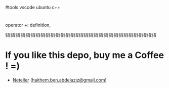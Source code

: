 #tools
vscode
ubuntu
c++

#
operator +: definition,


§§§§§§§§§§§§§§§§§§§§§§§§§§§§§§§§§§§§§§§§§§§§§§§§§§§§§§§§§§§§
# If you like this depo, buy me a Coffee ! =)
- [Neteller](https://www.neteller.com/fr/features/money-transfer) 
 (haithem.ben.abdelaziz@gmail.com)
